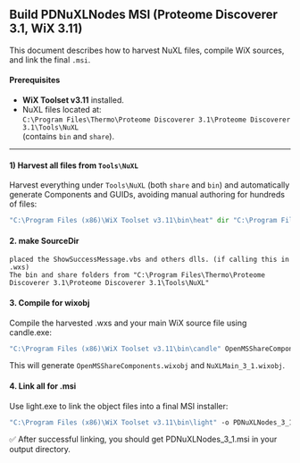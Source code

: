 ## Build PDNuXLNodes MSI (Proteome Discoverer 3.1, WiX 3.11)

This document describes how to harvest NuXL files, compile WiX sources, and link the final `.msi`.

#### Prerequisites
- **WiX Toolset v3.11** installed.
- NuXL files located at:  
  `C:\Program Files\Thermo\Proteome Discoverer 3.1\Proteome Discoverer 3.1\Tools\NuXL`  
  (contains `bin` and `share`).

---

#### 1) Harvest all files from `Tools\NuXL`
Harvest everything under `Tools\NuXL` (both `share` and `bin`) and automatically generate Components and GUIDs, avoiding manual authoring for hundreds of files:

``` cmd
"C:\Program Files (x86)\WiX Toolset v3.11\bin\heat" dir "C:\Program Files\Thermo\Proteome Discoverer 3.1\Proteome Discoverer 3.1\Tools\NuXL" -gg -sfrag -sreg -template component -cg OpenMSShareComponents -dr NuXLShareOpenMS -o D:\PD_NUXL_package\nuxl_3_1_msi\package_3_1\OpenMSShareComponents.wxs 
```

#### 2. make SourceDir
	placed the ShowSuccessMessage.vbs and others dlls. (if calling this in .wxs)
	The bin and share folders from "C:\Program Files\Thermo\Proteome Discoverer 3.1\Proteome Discoverer 3.1\Tools\NuXL"
	
#### 3. Compile for wixobj
Compile the harvested .wxs and your main WiX source file using candle.exe:
``` cmd
"C:\Program Files (x86)\WiX Toolset v3.11\bin\candle" OpenMSShareComponents.wxs NuXLMain_3_1.wxs
```
This will generate `OpenMSShareComponents.wixobj` and `NuXLMain_3_1.wixobj`.

#### 4. Link all for .msi
Use light.exe to link the object files into a final MSI installer:
``` cmd
"C:\Program Files (x86)\WiX Toolset v3.11\bin\light" -o PDNuXLNodes_3_1.msi NuXLMain_3_1.wixobj OpenMSShareComponents.wixobj
```
✅ After successful linking, you should get PDNuXLNodes_3_1.msi in your output directory.


